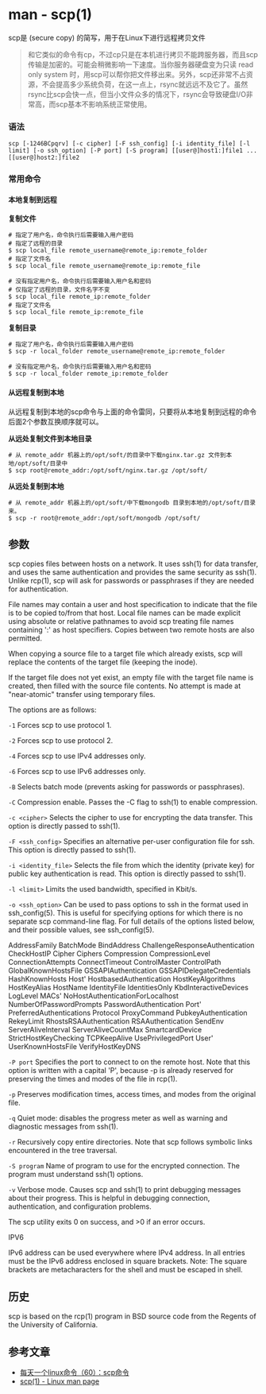 # man - scp(1)

scp是 (secure copy) 的简写，用于在Linux下进行远程拷贝文件

> 和它类似的命令有cp，不过cp只是在本机进行拷贝不能跨服务器，而且scp传输是加密的。可能会稍微影响一下速度。当你服务器硬盘变为只读 read only system 时，用scp可以帮你把文件移出来。另外，scp还非常不占资源，不会提高多少系统负荷，在这一点上，rsync就远远不及它了。虽然 rsync比scp会快一点，但当小文件众多的情况下，rsync会导致硬盘I/O非常高，而scp基本不影响系统正常使用。

### 语法

```
scp [-1246BCpqrv] [-c cipher] [-F ssh_config] [-i identity_file] [-l limit] [-o ssh_option] [-P port] [-S program] [[user@]host1:]file1 ... [[user@]host2:]file2
```

### 常用命令
#### 本地复制到远程

**复制文件**

```
# 指定了用户名，命令执行后需要输入用户密码
# 指定了远程的目录
$ scp local_file remote_username@remote_ip:remote_folder  
# 指定了文件名
$ scp local_file remote_username@remote_ip:remote_file  

# 没有指定用户名，命令执行后需要输入用户名和密码
# 仅指定了远程的目录，文件名字不变
$ scp local_file remote_ip:remote_folder  
# 指定了文件名  
$ scp local_file remote_ip:remote_file  
```

**复制目录**

``` 
# 指定了用户名，命令执行后需要输入用户密码
$ scp -r local_folder remote_username@remote_ip:remote_folder  

# 没有指定用户名，命令执行后需要输入用户名和密码
$ scp -r local_folder remote_ip:remote_folder 
```
  
#### 从远程复制到本地

从远程复制到本地的scp命令与上面的命令雷同，只要将从本地复制到远程的命令后面2个参数互换顺序就可以。

**从远处复制文件到本地目录**

```
# 从 remote_addr 机器上的/opt/soft/的目录中下载nginx.tar.gz 文件到本地/opt/soft/目录中
$ scp root@remote_addr:/opt/soft/nginx.tar.gz /opt/soft/
```

**从远处复制到本地**

```
# 从 remote_addr 机器上的/opt/soft/中下载mongodb 目录到本地的/opt/soft/目录来。
$ scp -r root@remote_addr:/opt/soft/mongodb /opt/soft/
```


## 参数


scp copies files between hosts on a network. It uses ssh(1) for data transfer, and uses the same authentication and provides the same security as ssh(1). Unlike rcp(1), scp will ask for passwords or passphrases if they are needed for authentication.



File names may contain a user and host specification to indicate that the file is to be copied to/from that host. Local file names can be made explicit using absolute or relative pathnames to avoid scp treating file names containing ':' as host specifiers. Copies between two remote hosts are also permitted.

When copying a source file to a target file which already exists, scp will replace the contents of the target file (keeping the inode).

If the target file does not yet exist, an empty file with the target file name is created, then filled with the source file contents. No attempt is made at "near-atomic" transfer using temporary files.

The options are as follows:

`-1`
Forces scp to use protocol 1.

`-2`
Forces scp to use protocol 2.

`-4` Forces scp to use IPv4 addresses only.

`-6` Forces scp to use IPv6 addresses only.

`-B` Selects batch mode (prevents asking for passwords or passphrases).

`-C` Compression enable. Passes the -C flag to ssh(1) to enable compression.

`-c <cipher>`
Selects the cipher to use for encrypting the data transfer. This option is directly passed to ssh(1).

`-F <ssh_config>`
Specifies an alternative per-user configuration file for ssh. This option is directly passed to ssh(1).

`-i <identity_file>`
Selects the file from which the identity (private key) for public key authentication is read. This option is directly passed to ssh(1).

`-l <limit>`
Limits the used bandwidth, specified in Kbit/s.

`-o <ssh_option>`
Can be used to pass options to ssh in the format used in ssh_config(5). This is useful for specifying options for which there is no separate scp command-line flag. For full details of the options listed below, and their possible values, see ssh_config(5).

AddressFamily
BatchMode
BindAddress
ChallengeResponseAuthentication
CheckHostIP
Cipher
Ciphers
Compression
CompressionLevel
ConnectionAttempts
ConnectTimeout
ControlMaster
ControlPath
GlobalKnownHostsFile
GSSAPIAuthentication
GSSAPIDelegateCredentials
HashKnownHosts
Host'
HostbasedAuthentication
HostKeyAlgorithms
HostKeyAlias
HostName
IdentityFile
IdentitiesOnly
KbdInteractiveDevices
LogLevel
MACs'
NoHostAuthenticationForLocalhost
NumberOfPasswordPrompts
PasswordAuthentication
Port'
PreferredAuthentications
Protocol
ProxyCommand
PubkeyAuthentication
RekeyLimit
RhostsRSAAuthentication
RSAAuthentication
SendEnv
ServerAliveInterval
ServerAliveCountMax
SmartcardDevice
StrictHostKeyChecking
TCPKeepAlive
UsePrivilegedPort
User'
UserKnownHostsFile
VerifyHostKeyDNS

`-P port`
Specifies the port to connect to on the remote host. Note that this option is written with a capital 'P', because -p is already reserved for preserving the times and modes of the file in rcp(1).

`-p` Preserves modification times, access times, and modes from the original file.

`-q` Quiet mode: disables the progress meter as well as warning and diagnostic messages from ssh(1).

`-r` Recursively copy entire directories. Note that scp follows symbolic links encountered in the tree traversal.

`-S program`
Name of program to use for the encrypted connection. The program must understand ssh(1) options.

`-v` Verbose mode. Causes scp and ssh(1) to print debugging messages about their progress. This is helpful in debugging connection, authentication, and configuration problems.

The scp utility exits 0 on success, and >0 if an error occurs.

IPV6

IPv6 address can be used everywhere where IPv4 address. In all entries must be the IPv6 address enclosed in square brackets. Note: The square brackets are metacharacters for the shell and must be escaped in shell.


## 历史

scp is based on the rcp(1) program in BSD source code from the Regents of the University of California.

## 参考文章
- [每天一个linux命令（60）：scp命令](http://www.cnblogs.com/peida/archive/2013/03/15/2960802.html)
- [scp(1) - Linux man page](https://linux.die.net/man/1/scp)


